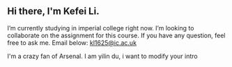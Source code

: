 ## Hi there, I'm Kefei Li.

 I’m currently studying in imperial college right now.  I’m looking to collaborate on the assignment for this course. If you have any question, feel free to ask me. Email below: <kl1625@ic.ac.uk>

 I'm a crazy fan of Arsenal. I am yilin du, i want to modify your intro

 
